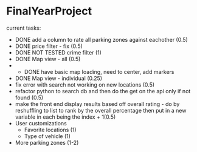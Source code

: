 # FinalYearProject
current tasks:
  - DONE add a column to rate all parking zones against eachother (0.5)
  - DONE price filter - fix (0.5)
  - DONE NOT TESTED crime filter (1)
  - DONE Map view - all (0.5) 
  -    - DONE have basic map loading, need to center, add markers
  - DONE Map view - individual (0.25)
  - fix error with search not working on new locations (0.5)
  - refactor python to search db and then do the get on the api only if not found (0.5)
  - make the front end display results based off overall rating - do by reshuffling to list to rank by the overall percentage then put in a new variable in each being the index +     1(0.5)
  - User customizations
    - Favorite locations (1)
    - Type of vehicle (1)
  - More parking zones (1-2)
  
   
